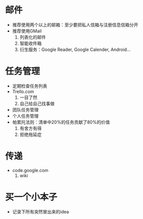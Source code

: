 # 邮件 #
  * 推荐使用两个以上的邮箱：至少要把私人信箱与注册信息信箱分开
  * 推荐使用GMail
    1. 列表化的邮件
    1. 智能收件箱
    1. 衍生服务：Google Reader, Google Calender, Android...

# 任务管理 #
  * 定期检查任务列表
  * Trello.com
    1. 一目了然
    1. 自己给自己找事做
  * 团队任务管理
  * 个人任务管理
  * 帕累托法则：清单中20%的任务贡献了80%的价值
    1. 有舍方有得
    1. 拒绝拖延症

# 传递 #
  * code.google.com
    1. wiki

# 买一个小本子 #
  * 记录下所有突然冒出来的idea